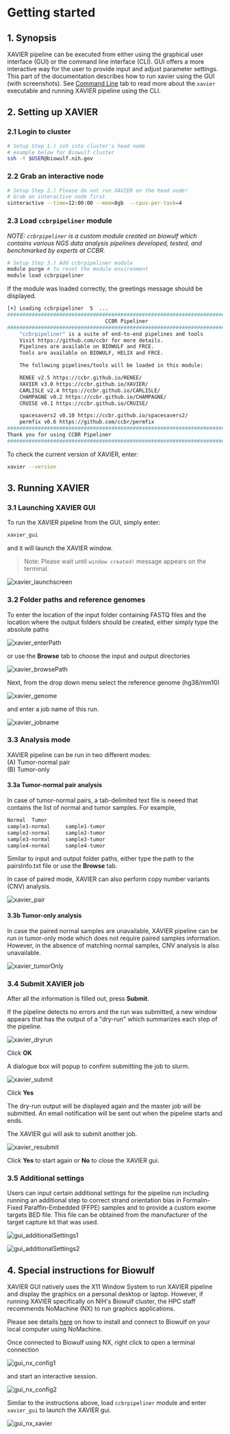# Getting started

## 1. Synopsis
XAVIER pipeline can be executed from either using the graphical user interface (GUI) or the command line interface (CLI). GUI offers a more interactive way for the user to provide input and adjust parameter settings.
This part of the documentation describes how to run xavier using the GUI (with screenshots). See [Command Line](run.md) tab to read more about the `xavier` executable and running XAVIER pipeline using the CLI.

## 2. Setting up XAVIER

### 2.1 Login to cluster
```bash
# Setup Step 1.) ssh into cluster's head node
# example below for Biowulf cluster
ssh -Y $USER@biowulf.nih.gov
```
### 2.2 Grab an interactive node
```bash 
# Setup Step 2.) Please do not run XAVIER on the head node!
# Grab an interactive node first
sinteractive --time=12:00:00 --mem=8gb  --cpus-per-task=4
```

### 2.3 Load `ccbrpipeliner` module

_NOTE: `ccbrpipeliner` is a custom module created on biowulf which contains various NGS data analysis pipelines developed, tested, and benchmarked by experts at CCBR._

```bash 
# Setup Step 3.) Add ccbrpipeliner module
module purge # to reset the module environment
module load ccbrpipeliner
```

If the module was loaded correctly, the greetings message should be displayed.

```bash
[+] Loading ccbrpipeliner  5  ... 
###########################################################################
                                CCBR Pipeliner
###########################################################################
    "ccbrpipeliner" is a suite of end-to-end pipelines and tools
    Visit https://github.com/ccbr for more details.
    Pipelines are available on BIOWULF and FRCE.
    Tools are available on BIOWULF, HELIX and FRCE.

    The following pipelines/tools will be loaded in this module:

    RENEE v2.5 https://ccbr.github.io/RENEE/
    XAVIER v3.0 https://ccbr.github.io/XAVIER/
    CARLISLE v2.4 https://ccbr.github.io/CARLISLE/
    CHAMPAGNE v0.2 https://ccbr.github.io/CHAMPAGNE/
    CRUISE v0.1 https://ccbr.github.io/CRUISE/

    spacesavers2 v0.10 https://ccbr.github.io/spacesavers2/
    permfix v0.6 https://github.com/ccbr/permfix
###########################################################################
Thank you for using CCBR Pipeliner
###########################################################################
```

To check the current version of XAVIER, enter: 
```bash
xavier --version
```

## 3. Running XAVIER

### 3.1 Launching XAVIER GUI

To run the XAVIER pipeline from the GUI, simply enter:
```bash
xavier_gui
```
and it will launch the XAVIER window.
> Note: Please wait until `window created!` message appears on the terminal.

![xavier_launchscreen](images/gui_launch.png)

### 3.2 Folder paths and reference genomes
To enter the location of the input folder containing FASTQ files and the location where the output folders should be created, either simply type the absolute paths

![xavier_enterPath](images/gui_path.png)

or use the **Browse** tab to choose the input and output directories

![xavier_browsePath](images/gui_browse.png)

Next, from the drop down menu select the reference genome (hg38/mm10)

![xavier_genome](images/gui_genome.png)

and enter a job name of this run.

![xavier_jobname](images/gui_jobname.png)

### 3.3 Analysis mode

XAVIER pipeline can be run in two different modes:\
(A) Tumor-normal pair \
(B) Tumor-only

#### 3.3a Tumor-normal pair analysis

In case of tumor-normal pairs, a tab-delimited text file is neeed that contains the list of normal and tumor samples. For example,
```bash
Normal  Tumor
sample1-normal     sample1-tumor
sample2-normal     sample2-tumor
sample3-normal     sample3-tumor
sample4-normal     sample4-tumor
```

Similar to input and output folder paths, either type the path to the pairsInfo.txt file or use the **Browse** tab.

In case of paired mode, XAVIER can also perform copy number variants (CNV) analysis.

![xavier_pair](images/gui_pair.png)

#### 3.3b Tumor-only analysis

In case the paired normal samples are unavailable, XAVIER pipeline can be run in tumor-only mode which does not require paired samples information. However, in the absence of matching normal samples, CNV analysis is also unavailable.

![xavier_tumorOnly](images/gui_tumorOnly.png)

### 3.4 Submit XAVIER job

After all the information is filled out, press **Submit**.

If the pipeline detects no errors and the run was submitted, a new window appears that has the output of a "dry-run" which summarizes each step of the pipeline. 

![xavier_dryrun](images/gui_dryrun.png)

Click **OK**

A dialogue box will popup to confirm submitting the job to slurm.

![xavier_submit](images/gui_submit.png)

Click **Yes**

The dry-run output will be displayed again and the master job will be submitted.
An email notification will be sent out when the pipeline starts and ends.

The XAVIER gui will ask to submit another job.

![xavier_resubmit](images/gui_resubmit.png)

Click **Yes** to start again or **No** to close the XAVIER gui.


### 3.5 Additional settings

Users can input certain additional settings for the pipeline run including running an additional step to correct strand orientation bias in Formalin-Fixed Paraffin-Embedded (FFPE) samples and to provide a custom exome targets BED file. This file can be obtained from the manufacturer of the target capture kit that was used.

![gui_additionalSettings1](images/gui_additionalSettings1.png)

![gui_additionalSettings2](images/gui_additionalSettings2.png)


## 4. Special instructions for Biowulf

XAVIER GUI natively uses the X11 Window System to run XAVIER pipeline and display the graphics on a personal desktop or laptop. However, if running XAVIER specifically on NIH's Biowulf cluster, the HPC staff recommends NoMachine (NX) to run graphics applications.

Please see details [here](https://hpc.nih.gov/docs/nx.html) on how to install and connect to Biowulf on your local computer using NoMachine.

Once connected to Biowulf using NX, right click to open a terminal connection

![gui_nx_config1](images/gui_nx_config1.png)

and start an interactive session.

![gui_nx_config2](images/gui_nx_config2.png)

Similar to the instructions above, load `ccbrpipeliner` module and enter `xavier_gui` to launch the XAVIER gui.

![gui_nx_xavier](images/gui_nx_xavier.png)